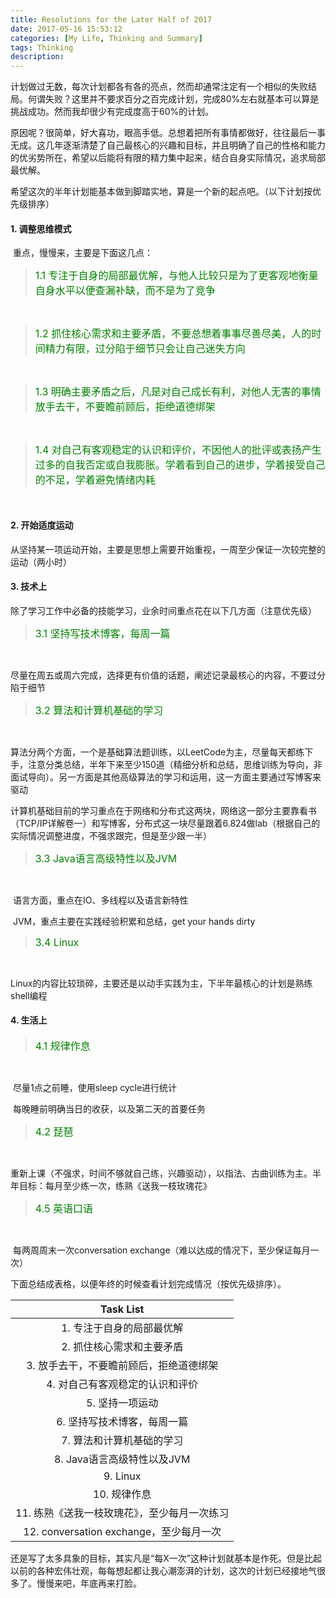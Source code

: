 ```yaml
---
title: Resolutions for the Later Half of 2017
date: 2017-05-16 15:53:12
categories: [My Life, Thinking and Summary]
tags: Thinking
description:
---
```


计划做过无数，每次计划都各有各的亮点，然而却通常注定有一个相似的失败结局。何谓失败？这里并不要求百分之百完成计划，完成80%左右就基本可以算是挑战成功。然而我却很少有完成度高于60%的计划。

原因呢？很简单，好大喜功，眼高手低。总想着把所有事情都做好，往往最后一事无成。这几年逐渐清楚了自己最核心的兴趣和目标，并且明确了自己的性格和能力的优劣势所在，希望以后能将有限的精力集中起来，结合自身实际情况，追求局部最优解。

希望这次的半年计划能基本做到脚踏实地，算是一个新的起点吧。（以下计划按优先级排序）

<!-- more -->

#### 1. 调整思维模式

​	重点，慢慢来，主要是下面这几点：

<blockquote><font color="green" size="3px">1.1 专注于自身的局部最优解，与他人比较只是为了更客观地衡量自身水平以便查漏补缺，而不是为了竞争</font></blockquote> <br/>

<blockquote><font color="green" size="3px">1.2 抓住核心需求和主要矛盾，不要总想着事事尽善尽美，人的时间精力有限，过分陷于细节只会让自己迷失方向</font></blockquote> <br/>

<blockquote><font color="green" size="3px">1.3 明确主要矛盾之后，凡是对自己成长有利，对他人无害的事情放手去干，不要瞻前顾后，拒绝道德绑架</big></font></blockquote> <br/>

<blockquote><font color="green" size="3px">1.4 对自己有客观稳定的认识和评价，不因他人的批评或表扬产生过多的自我否定或自我膨胀。学着看到自己的进步，学着接受自己的不足，学着避免情绪内耗</font></blockquote> <br/>

#### 2. 开始适度运动

​	从坚持某一项运动开始，主要是思想上需要开始重视，一周至少保证一次较完整的运动（两小时）



#### 3. 技术上

​	除了学习工作中必备的技能学习，业余时间重点花在以下几方面（注意优先级）

<blockquote><font color="green" size="3px">3.1 坚持写技术博客，每周一篇</big></font></blockquote> <br/>

​	尽量在周五或周六完成，选择更有价值的话题，阐述记录最核心的内容，不要过分陷于细节

<blockquote><font color="green" size="3px">3.2 算法和计算机基础的学习</big></font></blockquote> <br/>

​       算法分两个方面，一个是基础算法题训练，以LeetCode为主，尽量每天都练下手，注意分类总结，半年下来至少150道（精细分析和总结，思维训练为导向，非面试导向）。另一方面是其他高级算法的学习和运用，这一方面主要通过写博客来驱动

​       计算机基础目前的学习重点在于网络和分布式这两块，网络这一部分主要靠看书（TCP/IP详解卷一）和写博客，分布式这一块尽量跟着6.824做lab（根据自己的实际情况调整进度，不强求跟完，但是至少跟一半）

<blockquote><font color="green" size="3px">3.3 Java语言高级特性以及JVM</big></font></blockquote> <br/>

​	语言方面，重点在IO、多线程以及语言新特性

​	JVM，重点主要在实践经验积累和总结，get your hands dirty

<blockquote><font color="green" size="3px">3.4 Linux</big></font></blockquote> <br/>

​	Linux的内容比较琐碎，主要还是以动手实践为主，下半年最核心的计划是熟练shell编程

#### 4. 生活上

<blockquote><font color="green" size="3px">4.1 规律作息</big></font></blockquote> <br/>

​	尽量1点之前睡，使用sleep cycle进行统计

​	每晚睡前明确当日的收获，以及第二天的首要任务

<blockquote><font color="green" size="3px">4.2 琵琶</big></font></blockquote> <br/>

​	重新上课（不强求，时间不够就自己练，兴趣驱动），以指法、古曲训练为主。半年目标：每月至少练一次，练熟《送我一枝玫瑰花》

<blockquote><font color="green" size="3px">4.5 英语口语</big></font></blockquote> <br/>

​	每两周周末一次conversation exchange（难以达成的情况下，至少保证每月一次）



下面总结成表格，以便年终的时候查看计划完成情况（按优先级排序）。

|            Task List             |
| :------------------------------: |
|          1. 专注于自身的局部最优解          |
|          2. 抓住核心需求和主要矛盾          |
|      3. 放手去干，不要瞻前顾后，拒绝道德绑架       |
|        4. 对自己有客观稳定的认识和评价         |
|            5. 坚持一项运动             |
|         6. 坚持写技术博客，每周一篇          |
|          7. 算法和计算机基础的学习          |
|        8. Java语言高级特性以及JVM        |
|             9. Linux             |
|             10. 规律作息             |
|     11. 练熟《送我一枝玫瑰花》，至少每月一次练习     |
| 12. conversation exchange，至少每月一次 |



还是写了太多具象的目标，其实凡是“每X一次”这种计划就基本是作死。但是比起以前的各种宏伟壮观，每每想起都让我心潮澎湃的计划，这次的计划已经接地气很多了。慢慢来吧，年底再来打脸。